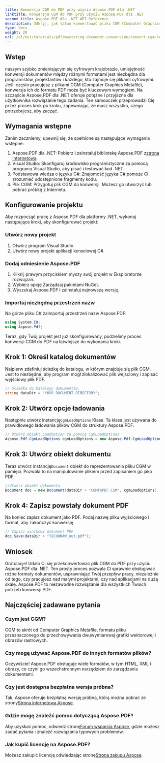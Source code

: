 ```yaml
---
title: Konwersja CGM do PDF przy użyciu Aspose.PDF dla .NET
linktitle: Konwersja CGM do PDF przy użyciu Aspose.PDF dla .NET
second_title: Aspose.PDF dla .NET API Reference
description: Odkryj, jak łatwo konwertować pliki CGM (Computer Graphics Metafile) do formatu PDF za pomocą Aspose.PDF dla .NET. Idealne zarówno dla programistów, jak i projektantów.
type: docs
weight: 20
url: /pl/net/tutorials/pdf/mastering-document-conversion/convert-cgm-to-pdf/
---
```

## Wstęp

naszym szybko zmieniającym się cyfrowym krajobrazie, umiejętność konwersji dokumentów między różnymi formatami jest niezbędna dla programistów, projektantów i każdego, kto zajmuje się plikami cyfrowymi. Jeśli często pracujesz z plikami CGM (Computer Graphics Metafile), konwersja ich do formatu PDF może być kluczowym wymogiem. Na szczęście Aspose.PDF dla .NET oferuje potężne i przyjazne dla użytkownika rozwiązanie tego zadania. Ten samouczek przeprowadzi Cię przez proces krok po kroku, zapewniając, że masz wszystko, czego potrzebujesz, aby zacząć.

## Wymagania wstępne

Zanim zaczniemy, upewnij się, że spełnione są następujące wymagania wstępne:

1.  Aspose.PDF dla .NET: Pobierz i zainstaluj bibliotekę Aspose.PDF z[strona internetowa](https://releases.aspose.com/pdf/net/).
2. Visual Studio: Skonfiguruj środowisko programistyczne za pomocą programu Visual Studio, aby pisać i testować kod .NET.
3. Podstawowa wiedza o języku C#: Znajomość języka C# pomoże Ci zrozumieć udostępnione fragmenty kodu.
4. Plik CGM: Przygotuj plik CGM do konwersji. Możesz go utworzyć lub pobrać próbkę z Internetu.

## Konfigurowanie projektu

Aby rozpocząć pracę z Aspose.PDF dla platformy .NET, wykonaj następujące kroki, aby skonfigurować projekt:

### Utwórz nowy projekt

1. Otwórz program Visual Studio.
2. Utwórz nowy projekt aplikacji konsolowej C#.

### Dodaj odniesienie Aspose.PDF

1. Kliknij prawym przyciskiem myszy swój projekt w Eksploratorze rozwiązań.
2. Wybierz opcję Zarządzaj pakietami NuGet.
3. Wyszukaj Aspose.PDF i zainstaluj najnowszą wersję.

### Importuj niezbędną przestrzeń nazw

Na górze pliku C# zaimportuj przestrzeń nazw Aspose.PDF:

```csharp
using System.IO;
using Aspose.Pdf;
```

Teraz, gdy Twój projekt jest już skonfigurowany, podzielimy proces konwersji CGM do PDF na łatwiejsze do wykonania kroki.

## Krok 1: Określ katalog dokumentów

Najpierw zdefiniuj ścieżkę do katalogu, w którym znajduje się plik CGM. Jest to niezbędne, aby program mógł zlokalizować plik wejściowy i zapisać wyjściowy plik PDF.

```csharp
// Ścieżka do katalogu dokumentów.
string dataDir = "YOUR DOCUMENT DIRECTORY";
```

## Krok 2: Utwórz opcje ładowania

 Następnie utwórz instancję`CgmLoadOptions` Klasa. Ta klasa jest używana do prawidłowego ładowania plików CGM do struktury Aspose.PDF.

```csharp
// Utwórz obiekt LoadOption za pomocą CgmLoadOptions
Aspose.Pdf.CgmLoadOptions cgmLoadOptions = new Aspose.Pdf.CgmLoadOptions();
```

## Krok 3: Utwórz obiekt dokumentu

 Teraz utwórz instancję`Document` obiekt do reprezentowania pliku CGM w pamięci. Pozwala to na manipulowanie plikiem przed zapisaniem go jako PDF.

```csharp
//Utwórz obiekt dokumentu
Document doc = new Document(dataDir + "CGMToPDF.CGM", cgmLoadOptions);
```

## Krok 4: Zapisz powstały dokument PDF

Na koniec zapisz dokument jako PDF. Podaj nazwę pliku wyjściowego i format, aby zakończyć konwersję.

```csharp
// Zapisz wynikowy dokument PDF
doc.Save(dataDir + "TECHDRAW_out.pdf");
```

## Wniosek

Gratulacje! Udało Ci się przekonwertować plik CGM do PDF przy użyciu Aspose.PDF dla .NET. Ten prosty proces pozwala Ci sprawnie obsługiwać różne formaty dokumentów, usprawniając Twój przepływ pracy, niezależnie od tego, czy pracujesz nad małymi projektami, czy nad aplikacjami na dużą skalę. Aspose.PDF to niezawodne rozwiązanie dla wszystkich Twoich potrzeb konwersji PDF.

## Najczęściej zadawane pytania

### Czym jest CGM?

CGM to skrót od Computer Graphics Metafile, formatu pliku przeznaczonego do przechowywania dwuwymiarowej grafiki wektorowej i obrazów rastrowych.

### Czy mogę używać Aspose.PDF do innych formatów plików?

Oczywiście! Aspose.PDF obsługuje wiele formatów, w tym HTML, XML i obrazy, co czyni go wszechstronnym narzędziem do zarządzania dokumentami.

### Czy jest dostępna bezpłatna wersja próbna?

 Tak, Aspose oferuje bezpłatną wersję próbną, którą można pobrać ze strony[Strona internetowa Aspose](https://releases.aspose.com/).

### Gdzie mogę znaleźć pomoc dotyczącą Aspose.PDF?

 Aby uzyskać pomoc, odwiedź stronę[Forum wsparcia Aspose](https://forum.aspose.com/c/pdf/10), gdzie możesz zadać pytania i znaleźć rozwiązania typowych problemów.

### Jak kupić licencję na Aspose.PDF?

 Możesz zakupić licencję odwiedzając stronę[Strona zakupu Aspose](https://purchase.conholdate.com/buy).